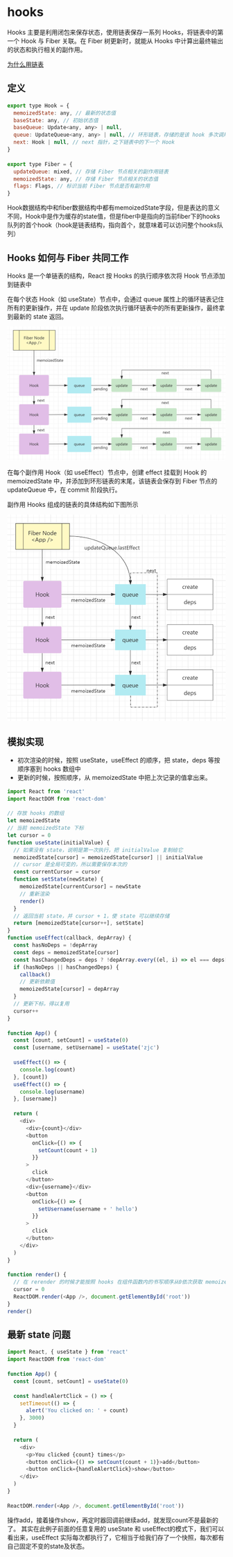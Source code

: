 # hooks

Hooks 主要是利用闭包来保存状态，使用链表保存一系列 Hooks，将链表中的第一个 Hook 与 Fiber 关联。在 Fiber 树更新时，就能从 Hooks 中计算出最终输出的状态和执行相关的副作用。

[为什么用链表](https://overreacted.io/why-do-hooks-rely-on-call-order/)

## 定义

```js
export type Hook = {
  memoizedState: any, // 最新的状态值
  baseState: any, // 初始状态值
  baseQueue: Update<any, any> | null,
  queue: UpdateQueue<any, any> | null, // 环形链表，存储的是该 hook 多次调用产生的更新对象
  next: Hook | null, // next 指针，之下链表中的下一个 Hook
}

export type Fiber = {
  updateQueue: mixed, // 存储 Fiber 节点相关的副作用链表
  memoizedState: any, // 存储 Fiber 节点相关的状态值
  flags: Flags, // 标识当前 Fiber 节点是否有副作用
}
```
Hook数据结构中和fiber数据结构中都有memoizedState字段，但是表达的意义不同，Hook中是作为缓存的state值，但是fiber中是指向的当前fiber下的hooks队列的首个hook（hook是链表结构，指向首个，就意味着可以访问整个hooks队列）

## Hooks 如何与 Fiber 共同工作

Hooks 是一个单链表的结构，React 按 Hooks 的执行顺序依次将 Hook 节点添加到链表中

在每个状态 Hook（如 useState）节点中，会通过 queue 属性上的循环链表记住所有的更新操作，并在 update 阶段依次执行循环链表中的所有更新操作，最终拿到最新的 state 返回。

![](../../../Images/react/hooks.png)

在每个副作用 Hook（如 useEffect）节点中，创建 effect 挂载到 Hook 的 memoizedState 中，并添加到环形链表的末尾，该链表会保存到 Fiber 节点的 updateQueue 中，在 commit 阶段执行。

副作用 Hooks 组成的链表的具体结构如下图所示

![](../../../Images/react/hooks2.png)

## 模拟实现

- 初次渲染的时候，按照 useState，useEffect 的顺序，把 state，deps 等按顺序塞到 hooks 数组中
- 更新的时候，按照顺序，从 memoizedState 中把上次记录的值拿出来。

```js
import React from 'react'
import ReactDOM from 'react-dom'

// 存放 hooks 的数组
let memoizedState
// 当前 memoizedState 下标
let cursor = 0
function useState(initialValue) {
  // 如果没有 state，说明是第一次执行，把 initialValue 复制给它
  memoizedState[cursor] = memoizedState[cursor] || initialValue
  // cursor 是全局可变的，所以需要保存本次的
  const currentCursor = cursor
  function setState(newState) {
    memoizedState[currentCursor] = newState
    // 重新渲染
    render()
  }
  // 返回当前 state，并 cursor + 1，使 state 可以继续存储
  return [memoizedState[cursor++], setState]
}
function useEffect(callback, depArray) {
  const hasNoDeps = !depArray
  const deps = memoizedState[cursor]
  const hasChangedDeps = deps ? !depArray.every((el, i) => el === deps[i]) : true
  if (hasNoDeps || hasChangedDeps) {
    callback()
    // 更新依赖值
    memoizedState[cursor] = depArray
  }
  // 更新下标，得以复用
  cursor++
}

function App() {
  const [count, setCount] = useState(0)
  const [username, setUsername] = useState('zjc')

  useEffect(() => {
    console.log(count)
  }, [count])
  useEffect(() => {
    console.log(username)
  }, [username])

  return (
    <div>
      <div>{count}</div>
      <button
        onClick={() => {
          setCount(count + 1)
        }}
      >
        click
      </button>
      <div>{username}</div>
      <button
        onClick={() => {
          setUsername(username + ' hello')
        }}
      >
        click
      </button>
    </div>
  )
}

function render() {
  // 在 rerender 的时候才能按照 hooks 在组件函数内的书写顺序从0依次获取 memoizedState 中的值
  cursor = 0
  ReactDOM.render(<App />, document.getElementById('root'))
}
render()
```

## 最新 state 问题

```js
import React, { useState } from 'react'
import ReactDOM from 'react-dom'

function App() {
  const [count, setCount] = useState(0)

  const handleAlertClick = () => {
    setTimeout(() => {
      alert('You clicked on: ' + count)
    }, 3000)
  }

  return (
    <div>
      <p>You clicked {count} times</p>
      <button onClick={() => setCount(count + 1)}>add</button>
      <button onClick={handleAlertClick}>show</button>
    </div>
  )
}

ReactDOM.render(<App />, document.getElementById('root'))
```
操作add，接着操作show，再定时器回调前继续add，就发现count不是最新的了。 其实在此例子前面的任意复用的 useState 和 useEffect的模式下，我们可以看出来，useEffect 实际每次都执行了，它相当于给我们存了一个快照，每次都有自己固定不变的state及状态。